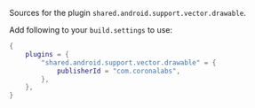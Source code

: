 Sources for the plugin `shared.android.support.vector.drawable`.

Add following to your `build.settings` to use:
```lua
{
    plugins = {
        "shared.android.support.vector.drawable" = {
            publisherId = "com.coronalabs",
        },
    },
}
```
